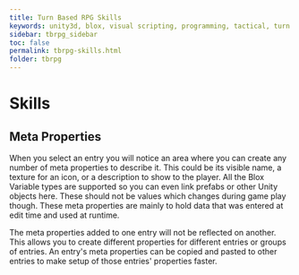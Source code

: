 ```yaml
---
title: Turn Based RPG Skills
keywords: unity3d, blox, visual scripting, programming, tactical, turn based rpg, tbrpg
sidebar: tbrpg_sidebar
toc: false
permalink: tbrpg-skills.html
folder: tbrpg
---
```


Skills
======




Meta Properties
---------------

When you select an entry you will notice an area where you can create any number of meta properties to describe it. This could be its visible name, a texture for an icon, or a description to show to the player. All the Blox Variable types are supported so you can even link prefabs or other Unity objects here. These should not be values which changes during game play though. These meta properties are mainly to hold data that was entered at edit time and used at runtime.

The meta properties added to one entry will not be reflected on another. This allows you to create different properties for different entries or groups of entries. An entry's meta properties can be copied and pasted to other entries to make setup of those entries' properties faster.